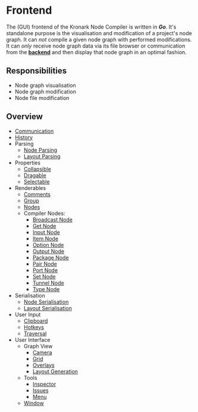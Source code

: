 # Frontend

The (GUI) frontend of the Kronark Node Compiler is written in ***Go***. It's standalone purpose is the visualisation and modification of a project's node graph. It can *not* compile a given node graph with performed modifications. It can *only* receive node graph data via its file browser or communication from the [**backend**](../backend/backend.md) and then display that node graph in an optimal fashion.

## Responsibilities

- Node graph visualisation
- Node graph modification
- Node file modification

## Overview

- [Communication](./communication/communication.md)
- [History](./history/history.md)
- Parsing
    - [Node Parsing](./node_file_format/parsing.md)
    - [Layout Parsing](./layout_file_format/parsing.md)
- Properties
    - [Collapsible](./properties/collapsible/collapsible.md)
    - [Dragable](./properties/dragable/dragable.md)
    - [Selectable](./properties/selectable/selectable.md)
- Renderables
    - [Comments](./renderables/comments/comment.md)
    - [Group](./renderables/groups/group.md)
    - [Nodes](./renderables/nodes/node.md)
    - Compiler Nodes:
        - [Broadcast Node](./renderables/nodes/compiler_nodes/broadcast.md)
        - [Get Node](./renderables/nodes/compiler_nodes/get.md)
        - [Input Node](./renderables/nodes/compiler_nodes/input.md)
        - [Item Node](./renderables/nodes/compiler_nodes/item.md)
        - [Option Node](./renderables/nodes/compiler_nodes/option.md)
        - [Output Node](./renderables/nodes/compiler_nodes/output.md)
        - [Package Node](./renderables/nodes/compiler_nodes/package.md)
        - [Pair Node](./renderables/nodes/compiler_nodes/pair.md)
        - [Port Node](./renderables/nodes/compiler_nodes/port.md)
        - [Set Node](./renderables/nodes/compiler_nodes/set.md)
        - [Tunnel Node](./renderables/nodes/compiler_nodes/tunnel.md)
        - [Type Node](./renderables/nodes/compiler_nodes/type.md)
- Serialisation
    - [Node Serialisation](./node_file_format/serialisation.md)
    - [Layout Serialisation](./layout_file_format/serialisation.md)
- User Input
    - [Clipboard](./user_input/clipboard/clipboard.md)
    - [Hotkeys](./user_input/hotkeys/hotkeys.md)
    - [Traversal](./user_input/traversal/traversal.md)
- User Interface
    - Graph View
        - [Camera](./user_interface/graph_view/camera/camera.md)
        - [Grid](./user_interface/graph_view/grid/grid.md)
        - [Overlays](./user_interface/graph_view/overlays/overlays.md)
        - [Layout Generation](./layout_file_format/generation.md)
    - Tools
        - [Inspector](./user_interface/tools/inspector/inspector.md)
        - [Issues](./user_interface/tools/issues/issues.md)
        - [Menu](./user_interface/tools/menu/menu.md)
    - [Window](./user_interface/window/window.md)
